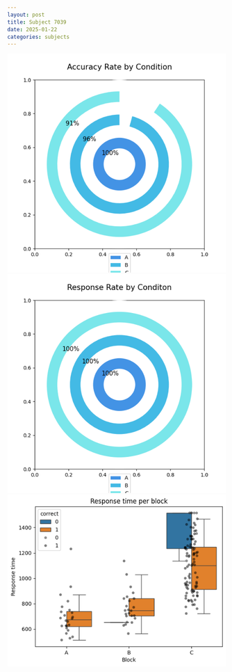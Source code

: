 ```yaml
---
layout: post
title: Subject 7039
date: 2025-01-22
categories: subjects
---
```


![](data/7039/run-2/7039_accuracy_rate.png)
![](data/7039/run-2/7039_response_rate.png)
![](data/7039/run-2/7039_rt.png)
